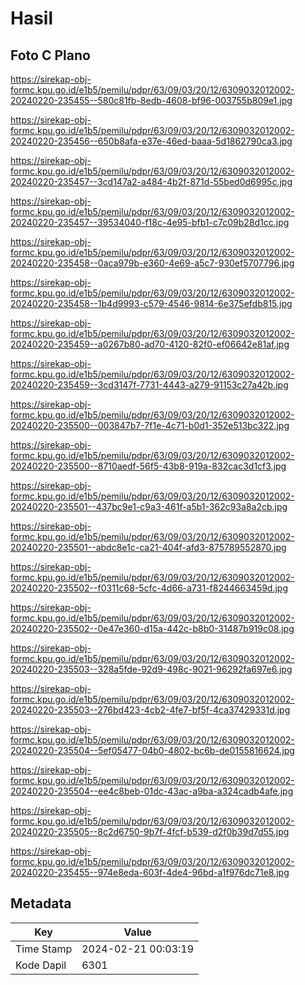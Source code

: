 # Hasil

## Foto C Plano

https://sirekap-obj-formc.kpu.go.id/e1b5/pemilu/pdpr/63/09/03/20/12/6309032012002-20240220-235455--580c81fb-8edb-4608-bf96-003755b809e1.jpg

https://sirekap-obj-formc.kpu.go.id/e1b5/pemilu/pdpr/63/09/03/20/12/6309032012002-20240220-235456--650b8afa-e37e-46ed-baaa-5d1862790ca3.jpg

https://sirekap-obj-formc.kpu.go.id/e1b5/pemilu/pdpr/63/09/03/20/12/6309032012002-20240220-235457--3cd147a2-a484-4b2f-871d-55bed0d6995c.jpg

https://sirekap-obj-formc.kpu.go.id/e1b5/pemilu/pdpr/63/09/03/20/12/6309032012002-20240220-235457--39534040-f18c-4e95-bfb1-c7c09b28d1cc.jpg

https://sirekap-obj-formc.kpu.go.id/e1b5/pemilu/pdpr/63/09/03/20/12/6309032012002-20240220-235458--0aca979b-e360-4e69-a5c7-930ef5707796.jpg

https://sirekap-obj-formc.kpu.go.id/e1b5/pemilu/pdpr/63/09/03/20/12/6309032012002-20240220-235458--1b4d9993-c579-4546-9814-6e375efdb815.jpg

https://sirekap-obj-formc.kpu.go.id/e1b5/pemilu/pdpr/63/09/03/20/12/6309032012002-20240220-235459--a0267b80-ad70-4120-82f0-ef06642e81af.jpg

https://sirekap-obj-formc.kpu.go.id/e1b5/pemilu/pdpr/63/09/03/20/12/6309032012002-20240220-235459--3cd3147f-7731-4443-a279-91153c27a42b.jpg

https://sirekap-obj-formc.kpu.go.id/e1b5/pemilu/pdpr/63/09/03/20/12/6309032012002-20240220-235500--003847b7-7f1e-4c71-b0d1-352e513bc322.jpg

https://sirekap-obj-formc.kpu.go.id/e1b5/pemilu/pdpr/63/09/03/20/12/6309032012002-20240220-235500--8710aedf-56f5-43b8-919a-832cac3d1cf3.jpg

https://sirekap-obj-formc.kpu.go.id/e1b5/pemilu/pdpr/63/09/03/20/12/6309032012002-20240220-235501--437bc9e1-c9a3-461f-a5b1-362c93a8a2cb.jpg

https://sirekap-obj-formc.kpu.go.id/e1b5/pemilu/pdpr/63/09/03/20/12/6309032012002-20240220-235501--abdc8e1c-ca21-404f-afd3-875789552870.jpg

https://sirekap-obj-formc.kpu.go.id/e1b5/pemilu/pdpr/63/09/03/20/12/6309032012002-20240220-235502--f0311c68-5cfc-4d66-a731-f8244663459d.jpg

https://sirekap-obj-formc.kpu.go.id/e1b5/pemilu/pdpr/63/09/03/20/12/6309032012002-20240220-235502--0e47e360-d15a-442c-b8b0-31487b919c08.jpg

https://sirekap-obj-formc.kpu.go.id/e1b5/pemilu/pdpr/63/09/03/20/12/6309032012002-20240220-235503--328a5fde-92d9-498c-9021-96292fa697e6.jpg

https://sirekap-obj-formc.kpu.go.id/e1b5/pemilu/pdpr/63/09/03/20/12/6309032012002-20240220-235503--276bd423-4cb2-4fe7-bf5f-4ca37429331d.jpg

https://sirekap-obj-formc.kpu.go.id/e1b5/pemilu/pdpr/63/09/03/20/12/6309032012002-20240220-235504--5ef05477-04b0-4802-bc6b-de0155816624.jpg

https://sirekap-obj-formc.kpu.go.id/e1b5/pemilu/pdpr/63/09/03/20/12/6309032012002-20240220-235504--ee4c8beb-01dc-43ac-a9ba-a324cadb4afe.jpg

https://sirekap-obj-formc.kpu.go.id/e1b5/pemilu/pdpr/63/09/03/20/12/6309032012002-20240220-235505--8c2d6750-9b7f-4fcf-b539-d2f0b39d7d55.jpg

https://sirekap-obj-formc.kpu.go.id/e1b5/pemilu/pdpr/63/09/03/20/12/6309032012002-20240220-235455--974e8eda-603f-4de4-96bd-a1f976dc71e8.jpg


## Metadata

| Key        | Value               |
| ---------- | ------------------- |
| Time Stamp | 2024-02-21 00:03:19 |
| Kode Dapil | 6301                |



